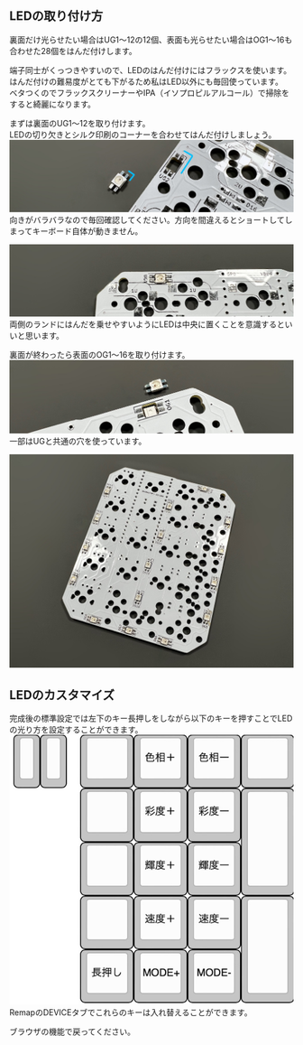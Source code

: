 ## LEDの取り付け方
  
裏面だけ光らせたい場合はUG1～12の12個、表面も光らせたい場合はOG1～16も合わせた28個をはんだ付けします。  
  
端子同士がくっつきやすいので、LEDのはんだ付けにはフラックスを使います。  
はんだ付けの難易度がとても下がるため私はLED以外にも毎回使っています。  
ベタつくのでフラックスクリーナーやIPA（イソプロピルアルコール）で掃除をすると綺麗になります。  
  
まずは裏面のUG1～12を取り付けます。  
LEDの切り欠きとシルク印刷のコーナーを合わせてはんだ付けしましょう。  
![](img/IMG_3498.jpeg)    
向きがバラバラなので毎回確認してください。方向を間違えるとショートしてしまってキーボード自体が動きません。  
    
    
![](img/IMG_3507.jpeg)    
両側のランドにはんだを乗せやすいようにLEDは中央に置くことを意識するといいと思います。  

裏面が終わったら表面のOG1～16を取り付けます。  
![](img/IMG_3510.jpeg)  
一部はUGと共通の穴を使っています。  

![](img/IMG_3511.jpeg)  


## LEDのカスタマイズ
完成後の標準設定では左下のキー長押しをしながら以下のキーを押すことでLEDの光り方を設定することができます。
![](img/led.jpg)  
RemapのDEVICEタブでこれらのキーは入れ替えることができます。  
  
ブラウザの機能で戻ってください。  
